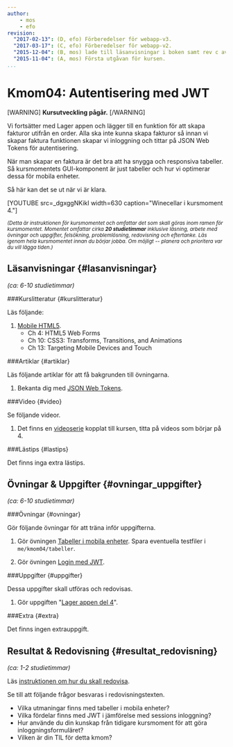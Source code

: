 ```yaml
---
author:
    - mos
    - efo
revision:
  "2017-02-13": (D, efo) Förberedelser för webapp-v3.
  "2017-03-17": (C, efo) Förberedelser för webapp-v2.
  "2015-12-04": (B, mos) lade till läsanvisningar i boken samt rev c av artikeln.
  "2015-11-04": (A, mos) Första utgåvan för kursen.
...
```

Kmom04: Autentisering med JWT
==================================

[WARNING]
**Kursutveckling pågår.**
[/WARNING]

Vi fortsätter med Lager appen och lägger till en funktion för att skapa fakturor utifrån en order. Alla ska inte kunna skapa fakturor så innan vi skapar faktura funktionen skapar vi inloggning och tittar på JSON Web Tokens för autentisering.

När man skapar en faktura är det bra att ha snygga och responsiva tabeller. Så kursmomentets GUI-komponent är just tabeller och hur vi optimerar dessa för mobila enheter.



<!--more-->


Så här kan det se ut när vi är klara.

[YOUTUBE src=_dgxggNKikI width=630 caption="Winecellar i kursmoment 4."]



<small><i>(Detta är instruktionen för kursmomentet och omfattar det som skall göras inom ramen för kursmomentet. Momentet omfattar cirka **20 studietimmar** inklusive läsning, arbete med övningar och uppgifter, felsökning, problemlösning, redovisning och eftertanke. Läs igenom hela kursmomentet innan du börjar jobba. Om möjligt -- planera och prioritera var du vill lägga tiden.)</i></small>



Läsanvisningar  {#lasanvisningar}
---------------------------------

*(ca: 6-10 studietimmar)*


###Kurslitteratur  {#kurslitteratur}

Läs följande:

1. [Mobile HTML5](kunskap/boken-mobile-html5).
    * Ch 4: HTML5 Web Forms
    * Ch 10: CSS3: Transforms, Transitions, and Animations
    * Ch 13: Targeting Mobile Devices and Touch



###Artiklar {#artiklar}

Läs följande artiklar för att få bakgrunden till övningarna.

1. Bekanta dig med [JSON Web Tokens](https://jwt.io).

<!-- 1. Läs igenom artikeln från Jonatan och Henrik om en [djungel av ramverk för JavaScript](article/Henrik_Jonatan_Article_rev_c.pdf).

1. Läs Wikipedia artikeln om [CRUD](https://en.wikipedia.org/wiki/Create,_read,_update_and_delete). -->



###Video  {#video}

Se följande videor.

1. Det finns en [videoserie](https://www.youtube.com/playlist?list=PLKtP9l5q3ce-1cVPTFJ_Zw9b7N2Y4_ANI) kopplat till kursen, titta på videos som börjar på 4.

<!-- 1. En video om att sluta skriva JavaScript-ramverk, "[Stop Writing JavaScript Frameworks - Joe Gregorio - OSCON 2015](https://www.youtube.com/watch?v=GMWAHzXQnNM)". Videon ger dig allmän kunskap om ramverk och lite om läget för ramverk inom JavaScript- och HTML-världen. -->



###Lästips {#lastips}

Det finns inga extra lästips.



Övningar & Uppgifter {#ovningar_uppgifter}
-------------------------------------------

*(ca: 6-10 studietimmar)*



###Övningar {#ovningar}

Gör följande övningar för att träna inför uppgifterna.

1. Gör övningen [Tabeller i mobila enheter](kunskap/tabeller-i-mobila-enheter). Spara eventuella testfiler i `me/kmom04/tabeller`.

1. Gör övningen [Login med JWT](kunskap/login-med-jwt).

<!-- 1. Läs igenom artikeln och gör övningarna i "[Mithril och CRUD](kunskap/mithril-och-crud)". -->

<!-- 1. Läs igenom artikeln och gör övningarna i "[Ett mobilanpassad formulär](kunskap/ett-mobilanpassad-formular)". -->

###Uppgifter {#uppgifter}

Dessa uppgifter skall utföras och redovisas.

1. Gör uppgiften "[Lager appen del 4](uppgift/lager-appen-del-4)".



###Extra {#extra}

Det finns ingen extrauppgift.



Resultat & Redovisning  {#resultat_redovisning}
-----------------------------------------------

*(ca: 1-2 studietimmar)*

Läs [instruktionen om hur du skall redovisa](./../redovisa).

Se till att följande frågor besvaras i redovisningstexten.

* Vilka utmaningar finns med tabeller i mobila enheter?
* Vilka fördelar finns med JWT i jämförelse med sessions inloggning?
* Hur använde du din kunskap från tidigare kursmoment för att göra inloggningsformuläret?
* Vilken är din TIL för detta kmom?
